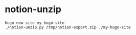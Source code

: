 # notion-unzip

```
hugo new site my-hugo-site
./notion-unzip.py /tmp/notion-export.zip ./my-hugo-site
```

